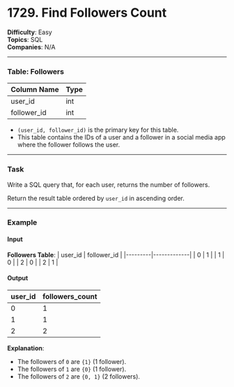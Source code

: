 # 1729. Find Followers Count

**Difficulty**: Easy  
**Topics**: SQL  
**Companies**: N/A  

---

### Table: Followers

| Column Name | Type |
|-------------|------|
| user_id     | int  |
| follower_id | int  |

- `(user_id, follower_id)` is the primary key for this table.
- This table contains the IDs of a user and a follower in a social media app where the follower follows the user.

---

### Task

Write a SQL query that, for each user, returns the number of followers.

Return the result table ordered by `user_id` in ascending order.

---

### Example

#### Input
**Followers Table**:
| user_id | follower_id |
|---------|-------------|
| 0       | 1           |
| 1       | 0           |
| 2       | 0           |
| 2       | 1           |

#### Output
| user_id | followers_count |
|---------|-----------------|
| 0       | 1               |
| 1       | 1               |
| 2       | 2               |

**Explanation**:  
- The followers of `0` are `{1}` (1 follower).  
- The followers of `1` are `{0}` (1 follower).  
- The followers of `2` are `{0, 1}` (2 followers).
